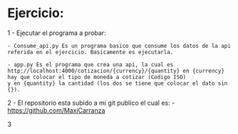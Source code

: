 # Ejercicio:

1 - Ejecutar el programa a probar:
	
	- Consume_api.py Es un programa basico que consume los datos de la api referida en el ejercicio. Basicamente es ejecutarla.

	- app.py Es el programa que crea una api, la cual es http://localhost:4000/cotizacion/{currency}/{quantity} en {currency} hay que colocar el tipo de moneda a cotizar (Codigo ISO) 
	y en {quantity} la cantidad (los dos se tiene que colocar el dato sin {}). 

2 - El repositorio esta subido a mi git publico el cual es:
	-https://github.com/MaxiCarranza

3
